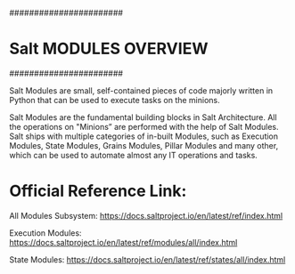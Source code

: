 #######################
# Salt MODULES OVERVIEW
#######################

Salt Modules are small, self-contained pieces of code majorly written in Python that can be used to execute tasks on the minions. 

Salt Modules are the fundamental building blocks in Salt Architecture.  All the operations on "Minions” are performed with the help of Salt Modules. Salt ships with multiple categories of in-built Modules, such as Execution Modules, State Modules, Grains Modules, Pillar Modules and many other, which can be used to automate almost any IT operations and tasks. 

# Official Reference Link:

All Modules Subsystem: https://docs.saltproject.io/en/latest/ref/index.html

Execution Modules: https://docs.saltproject.io/en/latest/ref/modules/all/index.html

State Modules: https://docs.saltproject.io/en/latest/ref/states/all/index.html
